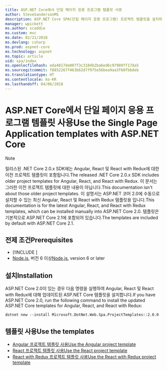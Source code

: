 ```yaml
---
title: ASP.NET Core에서 단일 페이지 응용 프로그램 템플릿 사용
author: SteveSandersonMS
description: ASP.NET Core SPA(단일 페이지 응용 프로그램) 프로젝트 템플릿을 설치하고 시작하는 방법에 대해 알아봅니다.
manager: wpickett
ms.author: scaddie
ms.custom: mvc
ms.date: 02/21/2018
ms.devlang: csharp
ms.prod: aspnet-core
ms.technology: aspnet
ms.topic: article
uid: spa/index
ms.openlocfilehash: eda4817de007f3c3184b2ba6ed6c97989ff17da5
ms.sourcegitcommit: f8852267f463b62d7f975e56bea9aa3f68fbbdeb
ms.translationtype: HT
ms.contentlocale: ko-KR
ms.lasthandoff: 04/06/2018
---
```

# <a name="use-the-single-page-application-templates-with-aspnet-core"></a><span data-ttu-id="0be1e-103">ASP.NET Core에서 단일 페이지 응용 프로그램 템플릿 사용</span><span class="sxs-lookup"><span data-stu-id="0be1e-103">Use the Single Page Application templates with ASP.NET Core</span></span>

> [!NOTE]
> <span data-ttu-id="0be1e-104">릴리스된 .NET Core 2.0.x SDK에는 Angular, React 및 React with Redux에 대한 이전 프로젝트 템플릿이 포함됩니다.</span><span class="sxs-lookup"><span data-stu-id="0be1e-104">The released .NET Core 2.0.x SDK includes older project templates for Angular, React, and React with Redux.</span></span> <span data-ttu-id="0be1e-105">이 문서는 그러한 이전 프로젝트 템플릿에 대한 내용이 아닙니다.</span><span class="sxs-lookup"><span data-stu-id="0be1e-105">This documentation isn't about those older project templates.</span></span> <span data-ttu-id="0be1e-106">이 설명서는 ASP.NET 코어 2.0에 수동으로 설치할 수 있는 최신 Angular, React 및 React with Redux 템플릿용 입니다.</span><span class="sxs-lookup"><span data-stu-id="0be1e-106">This documentation is for the latest Angular, React, and React with Redux templates, which can be installed manually into ASP.NET Core 2.0.</span></span> <span data-ttu-id="0be1e-107">템플릿은 기본적으로 ASP.NET Core 2.1에 포함되어 있습니다.</span><span class="sxs-lookup"><span data-stu-id="0be1e-107">The templates are included by default with ASP.NET Core 2.1.</span></span>

## <a name="prerequisites"></a><span data-ttu-id="0be1e-108">전제 조건</span><span class="sxs-lookup"><span data-stu-id="0be1e-108">Prerequisites</span></span>

* [!INCLUDE [](~/includes/net-core-sdk-download-link.md)]
* <span data-ttu-id="0be1e-109">[Node.js](https://nodejs.org), 버전 6 이상</span><span class="sxs-lookup"><span data-stu-id="0be1e-109">[Node.js](https://nodejs.org), version 6 or later</span></span>

## <a name="installation"></a><span data-ttu-id="0be1e-110">설치</span><span class="sxs-lookup"><span data-stu-id="0be1e-110">Installation</span></span>

<span data-ttu-id="0be1e-111">ASP.NET Core 2.0이 있는 경우 다음 명령을 실행하여 Angular, React 및 React with Redux에 대해 업데이트된 ASP.NET Core 템플릿을 설치합니다.</span><span class="sxs-lookup"><span data-stu-id="0be1e-111">If you have ASP.NET Core 2.0, run the following command to install the updated ASP.NET Core templates for Angular, React, and React with Redux:</span></span>

```console
dotnet new --install Microsoft.DotNet.Web.Spa.ProjectTemplates::2.0.0
```

## <a name="use-the-templates"></a><span data-ttu-id="0be1e-112">템플릿 사용</span><span class="sxs-lookup"><span data-stu-id="0be1e-112">Use the templates</span></span>

- [<span data-ttu-id="0be1e-113">Angular 프로젝트 템플릿 사용</span><span class="sxs-lookup"><span data-stu-id="0be1e-113">Use the Angular project template</span></span>](xref:spa/angular)
- [<span data-ttu-id="0be1e-114">React 프로젝트 템플릿 사용</span><span class="sxs-lookup"><span data-stu-id="0be1e-114">Use the React project template</span></span>](xref:spa/react)
- [<span data-ttu-id="0be1e-115">React with Redux 프로젝트 템플릿 사용</span><span class="sxs-lookup"><span data-stu-id="0be1e-115">Use the React with Redux project template</span></span>](xref:spa/react-with-redux)
